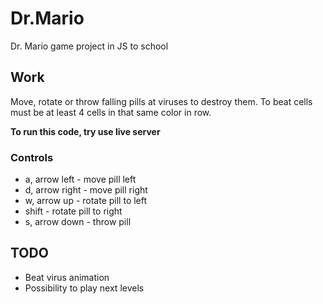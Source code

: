 # Dr.Mario
Dr. Mario game project in JS to school

## Work
Move, rotate or throw falling pills at viruses to destroy them.
To beat cells must be at least 4 cells in that same color in row.

**To run this code, try use live server**

### Controls
* a, arrow left - move pill left
* d, arrow right - move pill right
* w, arrow up - rotate pill to left
* shift - rotate pill to right
* s, arrow down - throw pill

## TODO
* Beat virus animation
* Possibility to play next levels